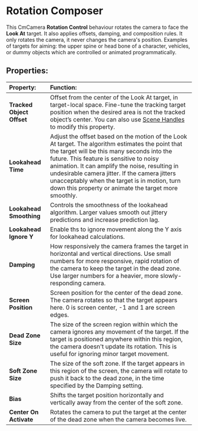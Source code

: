 # Rotation Composer

This CmCamera __Rotation Control__ behaviour rotates the camera to face the __Look At__ target. It also applies offsets, damping, and composition rules. It only rotates the camera, it never changes the camera's position.  Examples of targets for aiming: the upper spine or head bone of a character, vehicles, or dummy objects which are controlled or animated programmatically.

## Properties:

| **Property:** | **Function:** |
|:---|:---|
| **Tracked Object Offset** | Offset from the center of the Look At target, in target-local space. Fine-tune the tracking target position when the desired area is not the tracked object’s center. You can also use [Scene Handles](handles.md) to modify this property. |
| __Lookahead Time__ | Adjust the offset based on the motion of the Look At target. The algorithm estimates the point that the target will be this many seconds into the future. This feature is sensitive to noisy animation. It can amplify the noise, resulting in undesirable camera jitter. If the camera jitters unacceptably when the target is in motion, turn down this property or animate the target more smoothly. |
| __Lookahead Smoothing__ | Controls the smoothness of the lookahead algorithm. Larger values smooth out jittery predictions and increase prediction lag. |
| __Lookahead Ignore Y__ | Enable ths to ignore movement along the Y axis for lookahead calculations. |
| __Damping__ | How responsively the camera frames the target in horizontal and vertical directions. Use small numbers for more responsive, rapid rotation of the camera to keep the target in the dead zone. Use larger numbers for a heavier, more slowly-responding camera.  |
| __Screen Position__ | Screen position for the center of the dead zone. The camera rotates so that the target appears here. 0 is screen center, -1 and 1 are screen edges. |
| __Dead Zone Size__ | The size of the screen region within which the camera ignores any movement of the target. If the target is positioned anywhere within this region, the camera doesn't update its rotation. This is useful for ignoring minor target movement.  |
| __Soft Zone Size__ | The size of the soft zone. If the target appears in this region of the screen, the camera will rotate to push it back to the dead zone, in the time specified by the Damping setting. |
| __Bias__ | Shifts the target position horizontally and vertically away from the center of the soft zone. |
| __Center On Activate__ | Rotates the camera to put the target at the center of the dead zone when the camera becomes live. |

